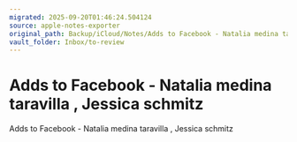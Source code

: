 ```yaml
---
migrated: 2025-09-20T01:46:24.504124
source: apple-notes-exporter
original_path: Backup/iCloud/Notes/Adds to Facebook - Natalia medina taravilla , Jessica schmitz.md
vault_folder: Inbox/to-review
---
```

# Adds to Facebook - Natalia medina taravilla , Jessica schmitz

Adds to Facebook - Natalia medina taravilla , Jessica schmitz 
